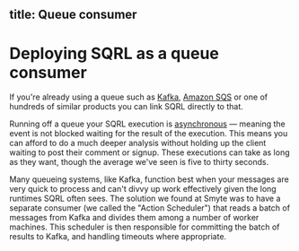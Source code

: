 ## title: Queue consumer

# Deploying SQRL as a queue consumer

If you're already using a queue such as [Kafka](https://kafka.apache.org), [Amazon SQS](https://aws.amazon.com/sqs/) or one of hundreds of similar products you can link SQRL directly to that.

Running off a queue your SQRL execution is [asynchronous](async.html) — meaning the event is not blocked waiting for the result of the execution. This means you can afford to do a much deeper analysis without holding up the client waiting to post their comment or signup. These executions can take as long as they want, though the average we've seen is five to thirty seconds.

Many queueing systems, like Kafka, function best when your messages are very quick to process and can't divvy up work effectively given the long runtimes SQRL often sees. The solution we found at Smyte was to have a separate consumer (we called the "Action Scheduler") that reads a batch of messages from Kafka and divides them among a number of worker machines. This scheduler is then responsible for committing the batch of results to Kafka, and handling timeouts where appropriate.
